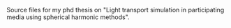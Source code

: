 Source files for my phd thesis on "Light transport simulation in participating media using spherical harmonic methods". 
